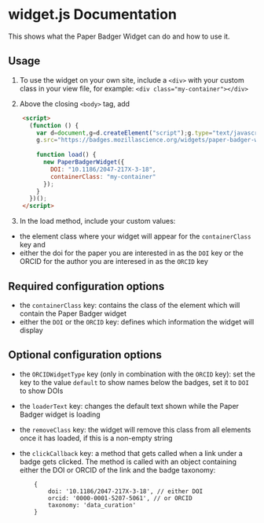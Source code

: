 # widget.js Documentation
This shows what the Paper Badger Widget can do and how to use it.

## Usage
1. To use the widget on your own site, include a `<div>` with your custom class in your view file, for example:
    `<div class="my-container"></div>`

2. Above the closing `<body>` tag, add
  ```html
      <script>
        (function () {
          var d=document,g=d.createElement("script");g.type="text/javascript";g.async=!0;g.defer=!0;
          g.src="https://badges.mozillascience.org/widgets/paper-badger-widget.js";g.onload=load;d.body.appendChild(g);
      
          function load() {
            new PaperBadgerWidget({
              DOI: "10.1186/2047-217X-3-18",
              containerClass: "my-container"
            });
          }
        })();
      </script>
  ```

3. In the load method, include your custom values:
  * the element class where your widget will appear for the `containerClass` key and
  * either the doi for the paper you are interested in as the `DOI` key or the ORCID for the author you are interesed in as the `ORCID` key
  
## Required configuration options
  * the `containerClass` key: contains the class of the element which will contain the Paper Badger widget
  * either the `DOI` or the `ORCID` key: defines which information the widget will display
  
## Optional configuration options
  * the `ORCIDWidgetType` key (only in combination with the `ORCID` key): set the key to the value `default` to show names below the badges, set it to `DOI` to show DOIs
  * the `loaderText` key: changes the default text shown while the Paper Badger widget is loading
  * the `removeClass` key: the widget will remove this class from all elements once it has loaded, if this is a non-empty string
  * the `clickCallback` key: a method that gets called when a link under a badge gets clicked. The method is called with an object containing either the DOI or ORCID of the link and the badge taxonomy:
    
    ```
        {
            doi: '10.1186/2047-217X-3-18', // either DOI
            orcid: '0000-0001-5207-5061', // or ORCID
            taxonomy: 'data_curation'
        }
    ```
